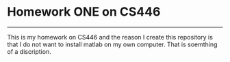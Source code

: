 # Homework ONE on CS446
---
This is my homework on CS446 and the reason I create this repository is that I do not want to install matlab on my own computer.
That is soemthing of a discription.